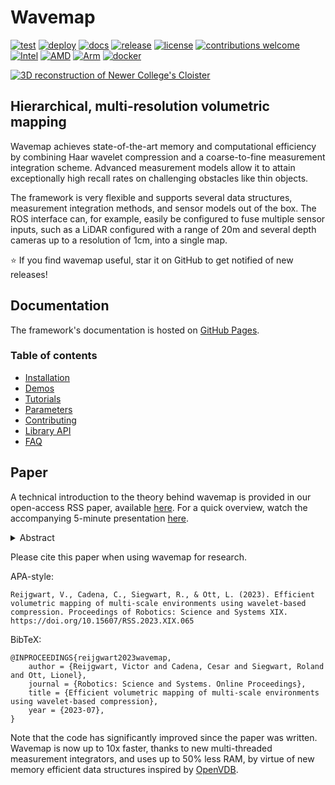 # Wavemap
<div>
<a href="https://github.com/ethz-asl/wavemap/actions/workflows/ci.yml"><img src="https://img.shields.io/github/actions/workflow/status/ethz-asl/wavemap/ci.yml?label=test&logo=githubactions&logoColor=white" alt="test"/></a>
<a href="https://github.com/ethz-asl/wavemap/actions/workflows/cd.yml"><img src="https://img.shields.io/github/actions/workflow/status/ethz-asl/wavemap/cd.yml?label=deploy&logo=githubactions&logoColor=white" alt="deploy"/></a>
<a href="https://ethz-asl.github.io/wavemap/"><img src="https://img.shields.io/badge/docs-online-brightgreen?logo=sphinx" alt="docs"/></a>
<a href="https://github.com/ethz-asl/wavemap/releases"><img src="https://img.shields.io/github/v/tag/ethz-asl/wavemap?label=release&logo=github" alt="release"/></a>
<a href="https://github.com/ethz-asl/wavemap/blob/main/LICENSE"><img src="https://img.shields.io/badge/license-BSD%203-blue?logo=bsd" alt="license"/></a>
<a href="https://ethz-asl.github.io/wavemap/pages/contributing.html"><img src="https://img.shields.io/badge/contributions-welcome-brightgreen" alt="contributions welcome"/></a>
</div>
<div>
<a href="https://ethz-asl.github.io/wavemap/pages/installation.html"><img src="https://img.shields.io/badge/Intel-0071C5?logo=intel" alt="Intel"/></a>
<a href="https://ethz-asl.github.io/wavemap/pages/installation.html"><img src="https://img.shields.io/badge/AMD-ED1C24?logo=amd" alt="AMD"/></a>
<a href="https://ethz-asl.github.io/wavemap/pages/installation.html"><img src="https://img.shields.io/badge/Arm-0091BD?logo=arm&logoColor=white" alt="Arm"/></a>
<a href="https://github.com/ethz-asl/wavemap/pkgs/container/wavemap"><img src="https://img.shields.io/badge/Docker-2496ED?logo=docker&logoColor=black" alt="docker"/></a>
</div>

[![3D reconstruction of Newer College's Cloister](https://github.com/ethz-asl/wavemap/assets/6238939/e432d4ea-440d-4e9d-adf9-af3ae3b09a10)](https://www.youtube.com/live/ftQhK75Ri1E?si=9txTYyJ78wQuhyN-&t=733)

## Hierarchical, multi-resolution volumetric mapping

Wavemap achieves state-of-the-art memory and computational efficiency by combining Haar wavelet compression and a coarse-to-fine measurement integration scheme. Advanced measurement models allow it to attain exceptionally high recall rates on challenging obstacles like thin objects.

The framework is very flexible and supports several data structures, measurement integration methods, and sensor models out of the box. The ROS interface can, for example, easily be configured to fuse multiple sensor inputs, such as a LiDAR configured with a range of 20m and several depth cameras up to a resolution of 1cm, into a single map.

⭐ If you find wavemap useful, star it on GitHub to get notified of new releases!

## Documentation
The framework's documentation is hosted on [GitHub Pages](https://ethz-asl.github.io/wavemap/).

### Table of contents
* [Installation](https://ethz-asl.github.io/wavemap/pages/installation)
* [Demos](https://ethz-asl.github.io/wavemap/pages/demos)
* [Tutorials](https://ethz-asl.github.io/wavemap/pages/tutorials)
* [Parameters](https://ethz-asl.github.io/wavemap/pages/parameters)
* [Contributing](https://ethz-asl.github.io/wavemap/pages/contributing)
* [Library API](https://ethz-asl.github.io/wavemap/cpp_api/unabridged_api)
* [FAQ](https://ethz-asl.github.io/wavemap/pages/faq)

## Paper
A technical introduction to the theory behind wavemap is provided in our open-access RSS paper, available [here](https://www.roboticsproceedings.org/rss19/p065.pdf). For a quick overview, watch the accompanying 5-minute presentation [here](https://www.youtube.com/live/ftQhK75Ri1E?si=9txTYyJ78wQuhyN-&t=733).

<details>
<summary>Abstract</summary>
<br>
Volumetric maps are widely used in robotics due to their desirable properties in applications such as path planning, exploration, and manipulation. Constant advances in mapping technologies are needed to keep up with the improvements in sensor technology, generating increasingly vast amounts of precise measurements. Handling this data in a computationally and memory-efficient manner is paramount to representing the environment at the desired scales and resolutions. In this work, we express the desirable properties of a volumetric mapping framework through the lens of multi-resolution analysis. This shows that wavelets are a natural foundation for hierarchical and multi-resolution volumetric mapping. Based on this insight we design an efficient mapping system that uses wavelet decomposition. The efficiency of the system enables the use of uncertainty-aware sensor models, improving the quality of the maps. Experiments on both synthetic and real-world data provide mapping accuracy and runtime performance comparisons with state-of-the-art methods on both RGB-D and 3D LiDAR data. The framework is open-sourced to allow the robotics community at large to explore this approach.
</details>

Please cite this paper when using wavemap for research.

APA-style:
```
Reijgwart, V., Cadena, C., Siegwart, R., & Ott, L. (2023). Efficient volumetric mapping of multi-scale environments using wavelet-based compression. Proceedings of Robotics: Science and Systems XIX. https://doi.org/10.15607/RSS.2023.XIX.065
```

BibTeX:
```
@INPROCEEDINGS{reijgwart2023wavemap,
    author = {Reijgwart, Victor and Cadena, Cesar and Siegwart, Roland and Ott, Lionel},
    journal = {Robotics: Science and Systems. Online Proceedings},
    title = {Efficient volumetric mapping of multi-scale environments using wavelet-based compression},
    year = {2023-07},
}
```

Note that the code has significantly improved since the paper was written. Wavemap is now up to 10x faster, thanks to new multi-threaded measurement integrators, and uses up to 50% less RAM, by virtue of new memory efficient data structures inspired by [OpenVDB](https://github.com/AcademySoftwareFoundation/openvdb).
